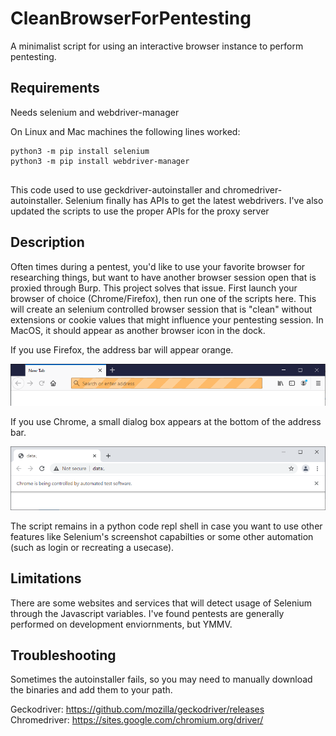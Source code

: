 # CleanBrowserForPentesting

A minimalist script for using an interactive browser instance to perform pentesting.

## Requirements
Needs selenium and webdriver-manager

On Linux and Mac machines the following lines worked:
```
python3 -m pip install selenium
python3 -m pip install webdriver-manager


```

This code used to use geckdriver-autoinstaller and chromedriver-autoinstaller. Selenium finally has APIs to get the latest webdrivers. I've also updated the scripts to use the proper APIs for the proxy server

## Description
Often times during a pentest, you'd like to use your favorite browser for researching things, but want to have another browser session open that is proxied through Burp. This project solves that issue. First launch your browser of choice (Chrome/Firefox), then run one of the scripts here. This will create an selenium controlled browser session that is "clean" without extensions or cookie values that might influence your pentesting session. In MacOS, it should appear as another browser icon in the dock. 

If you use Firefox, the address bar will appear orange.

<img src="https://github.com/oemunlock/CleanBrowserForPentesting/raw/master/images/firefox_on_windows.png" />

If you use Chrome, a small dialog box appears at the bottom of the address bar.

<img src="https://github.com/oemunlock/CleanBrowserForPentesting/raw/master/images/chrome_on_windows.png" />

The script remains in a python code repl shell in case you want to use other features like Selenium's screenshot capabilties or some other automation (such as login or recreating a usecase).

## Limitations
There are some websites and services that will detect usage of Selenium through the Javascript variables. I've found pentests are generally performed on development enviornments, but YMMV.

## Troubleshooting
Sometimes the autoinstaller fails, so you may need to manually download the binaries and add them to your path.

Geckodriver: https://github.com/mozilla/geckodriver/releases 
Chromedriver: https://sites.google.com/chromium.org/driver/
